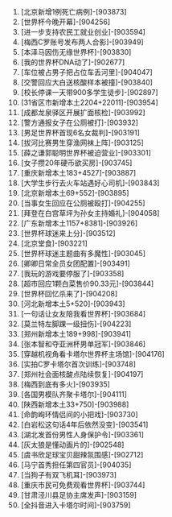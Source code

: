 
1. [北京新增1例死亡病例]-[903873]
1. [世界杯今晚开幕]-[904256]
1. [进一步支持农民工就业创业]-[903594]
1. [梅西C罗账号发布两人合影]-[903949]
1. [本泽马因伤无缘世界杯]-[903830]
1. [我的世界杯DNA动了]-[902677]
1. [车位被占男子把占位车丢河里]-[904047]
1. [交警回应大白送核酸样本被撞]-[903840]
1. [校长停课一天带900多学生徒步]-[902897]
1. [31省区市新增本土2204+22011]-[903954]
1. [成都龙泉驿区开展扩面核检]-[903992]
1. [警方通报女子在公厕被打]-[903932]
1. [男足世界杯首现6名女裁判]-[903191]
1. [拔河比赛男生穿渔网袜上阵]-[903125]
1. [薛之谦郭聪明世界杯被迫营业]-[903301]
1. [女子攒20年硬币欲买房]-[903745]
1. [重庆新增本土183+4527]-[903887]
1. [大学生步行去火车站遇好心司机]-[903843]
1. [北京新增本土69+552]-[903895]
1. [当事女生回应在公厕被殴打]-[904255]
1. [拜登在白宫草坪为孙女主持婚礼]-[904058]
1. [广东新增本土1157+8381]-[903926]
1. [世界杯球迷来上分]-[903512]
1. [北京堂食]-[903221]
1. [世界杯球迷主题曲有多魔性]-[903045]
1. [卿卿日常全员女团配置]-[903491]
1. [我玩的游戏要停服了]-[903358]
1. [超市回应1颗白菜售价90.33元]-[903844]
1. [世界杯回忆杀来了]-[904208]
1. [河北新增本土5+520]-[903943]
1. [一句话让女友陪我看世界杯]-[903684]
1. [莫兰特左脚踝一级扭伤]-[904223]
1. [郑州新增本土189+998]-[903941]
1. [张本智和夺亚洲杯男单冠军]-[903846]
1. [穿越机视角看卡塔尔世界杯主场馆]-[904176]
1. [实拍C罗卡塔尔首次训练]-[903748]
1. [郑州社会面核酸点陆续恢复]-[904197]
1. [梅西到底有多火]-[903935]
1. [各国男模队齐聚卡塔尔]-[904111]
1. [陕西新增本土33+750]-[903988]
1. [命韵峋环情侣间的小把戏]-[903730]
1. [白岩松这句话4年后依然没变]-[903541]
1. [湖北发首份男性人身保护令]-[903361]
1. [灰太狼是懂动画片的]-[902548]
1. [虞书欣足球宝贝甜辣氛围感]-[902712]
1. [马宁首秀担任第四官员]-[904035]
1. [当狗子有双飞机耳]-[903973]
1. [重庆市民可免费观看世界杯]-[903744]
1. [甘肃泾川县足协主席发声]-[903159]
1. [全抖音进入卡塔尔时间]-[903759]